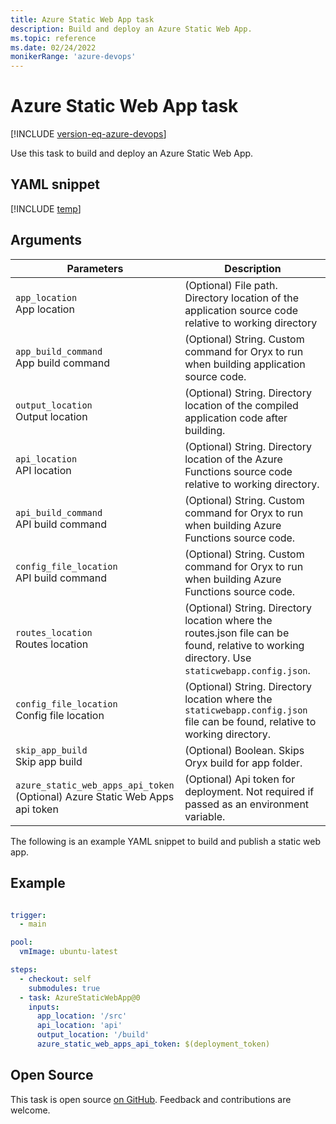 ```yaml
---
title: Azure Static Web App task
description: Build and deploy an Azure Static Web App.
ms.topic: reference
ms.date: 02/24/2022
monikerRange: 'azure-devops'
---
```


# Azure Static Web App task

[!INCLUDE [version-eq-azure-devops](../../../includes/version-eq-azure-devops.md)]

Use this task to build and deploy an Azure Static Web App.

## YAML snippet

[!INCLUDE [temp](../includes/yaml/AzureStaticWebAppV0.md)]
## Arguments

| Parameters | Description |
|------------|-------------|
| `app_location`<br/>App location | (Optional) File path. Directory location of the application source code relative to working directory |
| `app_build_command`<br/>App build command | (Optional) String. Custom command for Oryx to run when building application source code. |
| `output_location`<br/>Output location | (Optional) String. Directory location of the compiled application code after building. |
| `api_location`<br/>API location | (Optional) String. Directory location of the Azure Functions source code relative to working directory. |
| `api_build_command`<br/>API build command | (Optional) String. Custom command for Oryx to run when building Azure Functions source code. |
| `config_file_location`<br/>API build command | (Optional) String. Custom command for Oryx to run when building Azure Functions source code. |
| `routes_location`<br/>Routes location | (Optional) String. Directory location where the routes.json file can be found, relative to working directory. Use `staticwebapp.config.json`. |
| `config_file_location`<br/>Config file location | (Optional) String. Directory location where the `staticwebapp.config.json` file can be found, relative to working directory. |
| `skip_app_build`<br/>Skip app build | (Optional) Boolean. Skips Oryx build for app folder.|
| `azure_static_web_apps_api_token`<br/>(Optional) Azure Static Web Apps api token | (Optional) Api token for deployment. Not required if passed as an environment variable.|


The following is an example YAML snippet to build and publish a static web app.

## Example

```YAML

trigger:
  - main

pool:
  vmImage: ubuntu-latest

steps:
  - checkout: self
    submodules: true
  - task: AzureStaticWebApp@0
    inputs:
      app_location: '/src'
      api_location: 'api'
      output_location: '/build'
      azure_static_web_apps_api_token: $(deployment_token)
```


## Open Source

This task is open source [on GitHub](https://github.com/Microsoft/azure-pipelines-tasks). Feedback and contributions are welcome.
